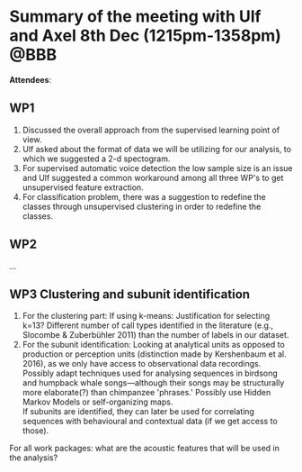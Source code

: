 ﻿
# Summary of the meeting with Ulf and Axel 8th Dec (1215pm-1358pm) \@BBB

**Attendees**:  

## WP1
1. Discussed the overall approach from the supervised learning point of view.
2. Ulf asked about the format of data we will be utilizing for our analysis, to which we suggested a 2-d spectogram.
3. For supervised automatic voice detection the low sample size is an issue and Ulf suggested a common workaround among all three WP's to get unsupervised feature extraction. 
4. For classification problem, there was a suggestion to redefine the classes through unsupervised clustering in order to redefine the classes.



## WP2
...  

## WP3 Clustering and subunit identification
1. For the clustering part: If using k-means: Justification for selecting k=13? Different number of call types identified in the literature (e.g., Slocombe \& Zuberbühler 2011) than the number of labels in our dataset.
2. For the subunit identification: Looking at analytical units as opposed to production or perception units (distinction made by Kershenbaum et al. 2016), as we only have access to observational data recordings. Possibly adapt techniques used for analysing sequences in birdsong and humpback whale songs—although their songs may be structurally more elaborate(?) than chimpanzee 'phrases.' Possibly use Hidden Markov Models or self-organizing maps.  
If subunits are identified, they can later be used for correlating sequences with behavioural and contextual data (if we get access to those).

For all work packages: what are the acoustic features that will be used in the analysis?
